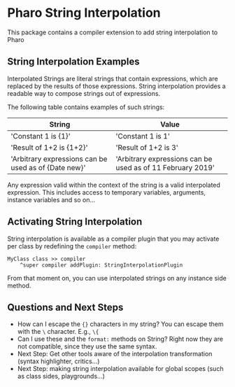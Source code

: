# Pharo String Interpolation

This package contains a compiler extension to add string interpolation to Pharo

## String Interpolation Examples

Interpolated Strings are literal strings that contain expressions, which are replaced by the results of those expressions.
String interpolation provides a readable way to compose strings out of expressions.

The following table contains examples of such strings:

| String        | Value           |
| ------------- |-------------|
| 'Constant 1 is {1}'      | 'Constant 1 is 1' |
| 'Result of 1+2 is {1+2}'      | 'Result of 1+2 is 3'      |
| 'Arbitrary expressions can be used as of {Date new}' |  'Arbitrary expressions can be used as of 11 February 2019'   |

Any expression valid within the context of the string is a valid interpolated expression.
This includes access to temporary variables, arguments, instance variables and so on...

## Activating String Interpolation

String interpolation is available as a compiler plugin that you may activate per class by redefining the `compiler` method:

```smalltalk
MyClass class >> compiler
	^super compiler addPlugin: StringInterpolationPlugin
```

From that moment on, you can use interpolated strings on any instance side method.

## Questions and Next Steps

 - How can I escape the `{}` characters in my string? You can escape them with the `\` character. E.g., `\{`
 - Can I use these and the `format:` methods on String? Right now they are not compatible, since they use the same syntax.
 - Next Step: Get other tools aware of the interpolation transformation (syntax highlighter, critics...)
 - Next Step: making string interpolation available for global scopes (such as class sides, playgrounds...)
